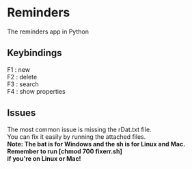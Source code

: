 # Reminders  
The reminders app in Python  
## Keybindings  
F1 : new  
F2 : delete  
F3 : search  
F4 : show properties  
## Issues  
The most common issue is missing the rDat.txt file.  
You can fix it easily by running the attached files.  
**Note: The bat is for Windows and the sh is for Linux and Mac.**  
**Remember to run [chmod 700 fixerr.sh]**  
**if you're on Linux or Mac!**  
